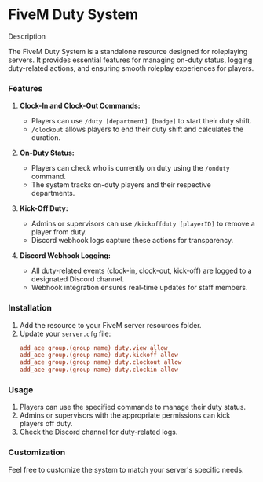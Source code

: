# FiveM Duty System

Description

The FiveM Duty System is a standalone resource designed for roleplaying servers. It provides essential features for managing on-duty status, logging duty-related actions, and ensuring smooth roleplay experiences for players.

### Features

1. **Clock-In and Clock-Out Commands:**
   - Players can use `/duty [department] [badge]` to start their duty shift.
   - `/clockout` allows players to end their duty shift and calculates the duration.

2. **On-Duty Status:**
   - Players can check who is currently on duty using the `/onduty` command.
   - The system tracks on-duty players and their respective departments.

3. **Kick-Off Duty:**
   - Admins or supervisors can use `/kickoffduty [playerID]` to remove a player from duty.
   - Discord webhook logs capture these actions for transparency.

4. **Discord Webhook Logging:**
   - All duty-related events (clock-in, clock-out, kick-off) are logged to a designated Discord channel.
   - Webhook integration ensures real-time updates for staff members.

### Installation

1. Add the resource to your FiveM server resources folder.
2. Update your `server.cfg` file:
   ```ini
   add_ace group.(group name) duty.view allow
   add_ace group.(group name) duty.kickoff allow
   add_ace group.(group name) duty.clockout allow
   add_ace group.(group name) duty.clockin allow
   ```

### Usage

1. Players can use the specified commands to manage their duty status.
2. Admins or supervisors with the appropriate permissions can kick players off duty.
3. Check the Discord channel for duty-related logs.

### Customization

Feel free to customize the system to match your server's specific needs.
